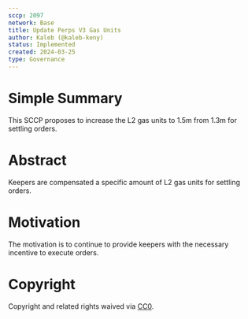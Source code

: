 ```yaml
---
sccp: 2097
network: Base
title: Update Perps V3 Gas Units
author: Kaleb (@kaleb-keny)
status: Implemented
created: 2024-03-25
type: Governance
---
```


# Simple Summary

This SCCP proposes to increase the L2 gas units to 1.5m from 1.3m for settling orders.


# Abstract

Keepers are compensated a specific amount of L2 gas units for settling orders.

# Motivation

The motivation is to continue to provide keepers with the necessary incentive to execute orders. 

# Copyright

Copyright and related rights waived via [CC0](https://creativecommons.org/publicdomain/zero/1.0/).



